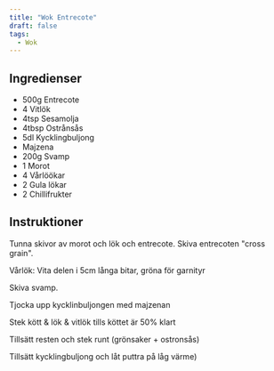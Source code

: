 ```yaml
---
title: "Wok Entrecote"
draft: false
tags:
  - Wok
---
```


## Ingredienser
- 500g Entrecote
- 4 Vitlök
- 4tsp Sesamolja
- 4tbsp Ostrånsås
- 5dl Kycklingbuljong
- Majzena
- 200g Svamp
- 1 Morot
- 4 Vårlöökar
- 2 Gula lökar
- 2 Chillifrukter

## Instruktioner
Tunna skivor av morot och lök och entrecote. Skiva entrecoten "cross grain".

Vårlök: Vita delen i 5cm långa bitar, gröna för garnityr

Skiva svamp.

Tjocka upp kycklinbuljongen med majzenan

Stek kött & lök & vitlök tills köttet är 50% klart

Tillsätt resten och stek runt (grönsaker + ostronsås)

Tillsätt kycklingbuljong och låt puttra på låg värme)